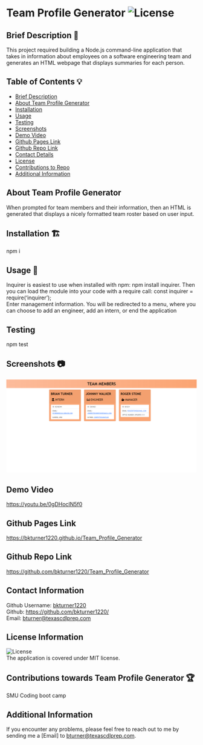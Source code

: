 # Team Profile Generator ![License](https://img.shields.io/badge/License-MIT-blue)

## Brief Description 📖<a name='description'></a>

This project required building a Node.js command-line application that takes in information about employees on a software engineering team and generates an HTML webpage that displays summaries for each person.

## Table of Contents 💡

- [Brief Description](#description)
- [About Team Profile Generator](#about)
- [Installation](#install)
- [Usage](#usage)
- [Testing](#test)
- [Screenshots](#screenshots)
- [Demo Video](#demo)
- [Github Pages Link](#pages)
- [Github Repo Link](#repo)
- [Contact Details](#contact)
- [License](#license)
- [Contributions to Repo](#contributions)
- [Additional Information](#info)

## About Team Profile Generator <a name='about'></a>

When prompted for team members and their information, then an HTML is generated that displays a nicely formatted team roster based on user input.

## Installation 🏗️<a name='install'></a>

npm i

## Usage 📝<a name='usage'></a>

Inquirer is easiest to use when installed with npm: npm install inquirer. Then you can load the module into your code with a require call: const inquirer = require(‘inquirer’);  
 Enter management information. You will be redirected to a menu, where you can choose to add an engineer, add an intern, or end the application

## Testing <a name='test'></a>

npm test

## Screenshots 📷<a name='screenshots'></a>

![alt text](./dist/assets/Screenshot-TeamProfile.png)

## Demo Video <a name='demo'></a>

<a href="https://youtu.be/0gDHoclN5f0" target="_blank">https://youtu.be/0gDHoclN5f0</a>

## Github Pages Link <a name='pages'></a>

<a href="https://bkturner1220.github.io/Team_Profile_Generator" target="_blank">https://bkturner1220.github.io/Team_Profile_Generator</a>

## Github Repo Link <a name='repo'></a>

<a href="https://github.com/bkturner1220/Team_Profile_Generator" target="_blank">https://github.com/bkturner1220/Team_Profile_Generator</a>

## Contact Information <a name='contact'></a>

Github Username: [bkturner1220](https://github.com/bkturner1220/)<br>
Github: <a href="https://github.com/bkturner1220/">https://github.com/bkturner1220/</a><br>
Email: <a href="mailto:bturner@texascdlprep.com">bturner@texascdlprep.com</a>

## License Information <a name='license'></a>

![License](https://img.shields.io/badge/License-MIT-blue)<br>
The application is covered under MIT license.

## Contributions towards Team Profile Generator 🏆<a name='contributions'></a>

SMU Coding boot camp

## Additional Information <a name='info'></a>

If you encounter any problems, please feel free to reach out to me by sending me a [Email] to <a href="mailto:bturner@texascdlprep.com">bturner@texascdlprep.com</a>.
